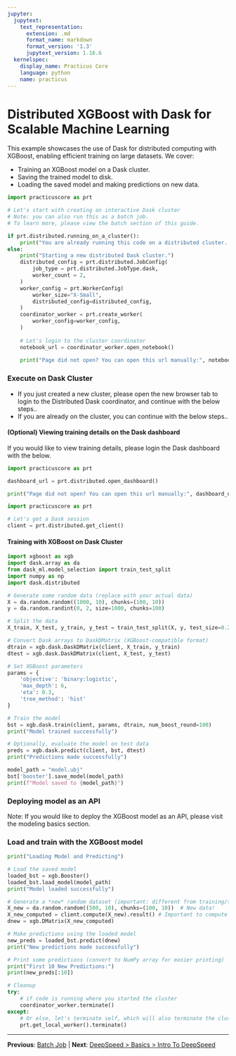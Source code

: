 ```yaml
---
jupyter:
  jupytext:
    text_representation:
      extension: .md
      format_name: markdown
      format_version: '1.3'
      jupytext_version: 1.16.6
  kernelspec:
    display_name: Practicus Core
    language: python
    name: practicus
---
```


# Distributed XGBoost with Dask for Scalable Machine Learning

This example showcases the use of Dask for distributed computing with XGBoost, enabling efficient training on large datasets. We cover:

*   Training an XGBoost model on a Dask cluster.
*   Saving the trained model to disk.
*   Loading the saved model and making predictions on new data.

```python
import practicuscore as prt

# Let's start with creating an interactive Dask cluster 
# Note: you can also run this as a batch job.
# To learn more, please view the batch section of this guide.

if prt.distributed.running_on_a_cluster():
    print("You are already running this code on a distributed cluster. No need to create a new one..")
else:
    print("Starting a new distributed Dask cluster.")
    distributed_config = prt.distributed.JobConfig(
        job_type = prt.distributed.JobType.dask,
        worker_count = 2,
    )
    worker_config = prt.WorkerConfig(
        worker_size="X-Small",
        distributed_config=distributed_config,
    )
    coordinator_worker = prt.create_worker(
        worker_config=worker_config,
    )
    
    # Let's login to the cluster coordinator
    notebook_url = coordinator_worker.open_notebook()
    
    print("Page did not open? You can open this url manually:", notebook_url)
```

### Execute on Dask Cluster

- If you just created a new cluster, please open the new browser tab to login to the Distributed Dask coordinator, and continue with the below steps..
- If you are already on the cluster, you can continue with the below steps..


#### (Optional) Viewing training details on the Dask dashboard

If you would like to view training details, please login the Dask dashboard with the below.

```python
import practicuscore as prt

dashboard_url = prt.distributed.open_dashboard()

print("Page did not open? You can open this url manually:", dashboard_url)
```

```python
import practicuscore as prt 

# Let's get a Dask session
client = prt.distributed.get_client()
```

#### Training with XGBoost on Dask Cluster

```python
import xgboost as xgb
import dask.array as da
from dask_ml.model_selection import train_test_split
import numpy as np
import dask.distributed

# Generate some random data (replace with your actual data)
X = da.random.random((1000, 10), chunks=(100, 10))
y = da.random.randint(0, 2, size=1000, chunks=100)

# Split the data
X_train, X_test, y_train, y_test = train_test_split(X, y, test_size=0.2)

# Convert Dask arrays to DaskDMatrix (XGBoost-compatible format)
dtrain = xgb.dask.DaskDMatrix(client, X_train, y_train)
dtest = xgb.dask.DaskDMatrix(client, X_test, y_test)

# Set XGBoost parameters
params = {
    'objective': 'binary:logistic',
    'max_depth': 6,
    'eta': 0.3,
    'tree_method': 'hist'
}

# Train the model
bst = xgb.dask.train(client, params, dtrain, num_boost_round=100)
print("Model trained successfully")

# Optionally, evaluate the model on test data
preds = xgb.dask.predict(client, bst, dtest)
print("Predictions made successfully")

model_path = "model.ubj"
bst['booster'].save_model(model_path)
print(f"Model saved to {model_path}")
```

### Deploying model as an API

Note: If you would like to deploy the XGBoost model as an API, please visit the modeling basics section.


### Load and train with the XGBoost model

```python
print("Loading Model and Predicting")

# Load the saved model
loaded_bst = xgb.Booster()
loaded_bst.load_model(model_path)
print("Model loaded successfully")

# Generate a *new* random dataset (important: different from training/testing)
X_new = da.random.random((500, 10), chunks=(100, 10))  # New data!
X_new_computed = client.compute(X_new).result() # Important to compute before creating DMatrix
dnew = xgb.DMatrix(X_new_computed)

# Make predictions using the loaded model
new_preds = loaded_bst.predict(dnew)
print("New predictions made successfully")

# Print some predictions (convert to NumPy array for easier printing)
print("First 10 New Predictions:")
print(new_preds[:10])
```

```python
# Cleanup
try:
    # if code is running where you started the cluster
    coordinator_worker.terminate()
except:
    # Or else, let's terminate self, which will also terminate the cluster.
    prt.get_local_worker().terminate()
```


---

**Previous**: [Batch Job](../batch-job/batch-job.md) | **Next**: [DeepSpeed > Basics > Intro To DeepSpeed](../../deepspeed/basics/intro-to-deepspeed.md)
